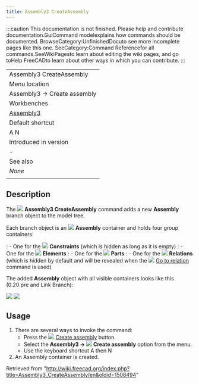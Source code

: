 ```yaml
---
title: Assembly3 CreateAssembly
---
```


:::caution
This documentation is not finished. Please help and contribute documentation.GuiCommand modelexplains how commands should be documented. BrowseCategory:UnfinishedDocuto see more incomplete pages like this one. SeeCategory:Command Referencefor all commands.SeeWikiPagesto learn about editing the wiki pages, and go toHelp FreeCADto learn about other ways in which you can contribute.
:::

|                                                         |
| ------------------------------------------------------- |
| Assembly3 CreateAssembly                                |
| Menu location                                           |
| Assembly3 → Create assembly                             |
| Workbenches                                             |
| [Assembly3](/Assembly3_Workbench "Assembly3 Workbench") |
| Default shortcut                                        |
| A N                                                     |
| Introduced in version                                   |
| -                                                       |
| See also                                                |
| _None_                                                  |
|                                                         |

## Description

The ![](/images/Assembly_New_Assembly.svg) **Assembly3 CreateAssembly** command adds a new **Assembly** branch object to the model tree.

Each branch object is an ![](/images/Assembly_Assembly_Tree.svg) **Assembly** container and holds four group containers:

: - One for the ![](/images/Assembly_Assembly_Constraints_Tree.svg) **Constraints** (which is hidden as long as it is empty)
: - One for the ![](/images/Assembly_Assembly_Element_Tree.svg) **Elements**
: - One for the ![](/images/Assembly_Assembly_Part_Tree.svg) **Parts**
: - One for the ![](/images/Assembly_Assembly_Relation_Tree.svg) **Relations** (which is hidden by default and will be revealed when the ![](/images/Assembly_GotoRelation.svg) [Go to relation](/Assembly3_GoToRelation "Assembly3 GoToRelation") command is used)

The added **Assembly** object with all visible containers looks like this (0.20.pre and Link Branch):

![](/images/Assembly3_Example-Tree-07.png) ![](/images/Assembly3_Example-Tree-08.png)

## Usage

1. There are several ways to invoke the command:
   - Press the ![](/images/Assembly_New_Assembly.svg) [Create assembly](/Assembly3_CreateAssembly "Assembly3 CreateAssembly") button.
   - Select the **Assembly3 → ![](/images/Assembly_New_Assembly.svg) Create assembly** option from the menu.
   - Use the keyboard shortcut A then N
2. An Assembly container is created.

Retrieved from "<http://wiki.freecad.org/index.php?title=Assembly3_CreateAssembly/en&oldid=1508494>"
